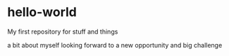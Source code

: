 # hello-world
My first repository for stuff and things

a bit about myself
looking forward to a new opportunity and big challenge
